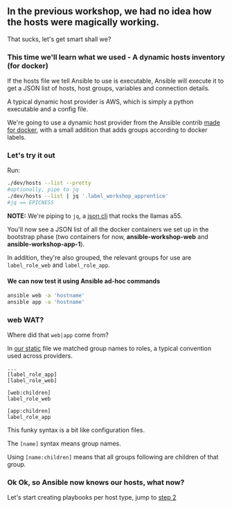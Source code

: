 ## In the previous workshop, we had no idea how the hosts were magically working.

That sucks, let's get smart shall we?

### This time we'll learn what we used - A dynamic hosts inventory (for docker)

If the hosts file we tell Ansible to use is executable, Ansible will execute it to get a JSON list of hosts, host groups, variables and connection details.

A typical dynamic host provider is AWS, which is simply a python executable and a config file.

We're going to use a dynamic host provider from the Ansible contrib [made for docker](https://github.com/ansible/ansible/raw/devel/contrib/inventory/docker.py), with a small addition that adds groups according to docker labels.

### Let's try it out

Run:

```sh
./dev/hosts --list --pretty
#optionally, pipe to jq
./dev/hosts --list | jq '.label_workshop_apprentice'
#jq == EPICNESS
```

**NOTE:**  We're piping to `jq`, a [json cli](https://stedolan.github.io/jq) that rocks the llamas a55.

You'll now see a JSON list of all the docker containers we set up in the bootstrap phase (two containers for now, **ansible-workshop-web** and **ansible-workshop-app-1**).

In addition, they're also grouped, the relevant groups for use are `label_role_web` and `label_role_app`.

#### We can now test it using Ansible ad-hoc commands

```sh
ansible web -a 'hostname'
ansible app -a 'hostname'
```

### web WAT?

Where did that `web|app` come from?

In [our static](../dev/static) file we matched group names to roles, a typical convention used across providers.

```
...
[label_role_app]
[label_role_web]

[web:children]
label_role_web

[app:children]
label_role_app

```

This funky syntax is a bit like configuration files.

The `[name]` syntax means group names.

Using `[name:children]` means that all groups following are children of that group.

### Ok Ok, so Ansible now knows our hosts, what now?

Let's start creating playbooks per host type, jump to [step 2](./2_playbooks_per_host.md)
